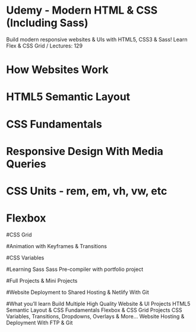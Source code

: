 # Udemy - Modern HTML & CSS (Including Sass)

Build modern responsive websites & UIs with HTML5, CSS3 & Sass! Learn Flex & CSS Grid / Lectures: 129


# How Websites Work

# HTML5 Semantic Layout

# CSS Fundamentals

# Responsive Design With Media Queries

# CSS Units - rem, em, vh, vw, etc

# Flexbox

#CSS Grid

#Animation with Keyframes & Transitions

#CSS Variables

#Learning Sass
Sass Pre-compiler with portfolio project

#Full Projects & Mini Projects

#Website Deployment to Shared Hosting & Netlify With Git


#What you’ll learn
Build Multiple High Quality Website & UI Projects
HTML5 Semantic Layout & CSS Fundamentals
Flexbox & CSS Grid Projects
CSS Variables, Transitions, Dropdowns, Overlays & More...
Website Hosting & Deployment With FTP & Git
